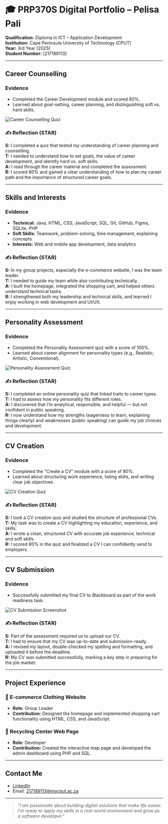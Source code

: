 # 🎓 PRP370S Digital Portfolio – Pelisa Pali

**Qualification:** Diploma in ICT – Application Development  
**Institution:** Cape Peninsula University of Technology (CPUT)  
**Year:** 3rd Year (2025)  
**Student Number:** [217189113]  

---

##  Career Counselling

###  Evidence
- Completed the Career Development module and scored 80%.
- Learned about goal-setting, career planning, and distinguishing soft vs. hard skills.

![Career Counselling Quiz](career-development-quiz.png)

### ✍️ Reflection (STAR)
**S:** I completed a quiz that tested my understanding of career planning and counselling.  
**T:** I needed to understand how to set goals, the value of career development, and identify hard vs. soft skills.  
**A:** I read through the career material and completed the assessment.  
**R:** I scored 80% and gained a clear understanding of how to plan my career path and the importance of structured career goals.

---

##  Skills and Interests

###  Evidence
- **Technical:** Java, HTML, CSS, JavaScript, SQL, Git, GitHub, Figma, SQLite, PHP  
- **Soft Skills:** Teamwork, problem-solving, time management, explaining concepts  
- **Interests:** Web and mobile app development, data analytics

### ✍️ Reflection (STAR)
**S:** In my group projects, especially the e-commerce website, I was the team leader.  
**T:** I needed to guide my team while also contributing technically.  
**A:** I built the homepage, integrated the shopping cart, and helped others understand technical tasks.  
**R:** I strengthened both my leadership and technical skills, and learned I enjoy working in web development and UI/UX.

---

## Personality Assessment

###  Evidence
- Completed the Personality Assessment quiz with a score of 100%.
- Learned about career alignment for personality types (e.g., Realistic, Artistic, Conventional).

![Personality Assessment Quiz](personality-assessment.png)

### ✍️ Reflection (STAR)
**S:** I completed an online personality quiz that linked traits to career types.  
**T:** I had to assess how my personality fits different roles.  
**A:** I discovered that I’m analytical, responsible, and helpful — but not confident in public speaking.  
**R:** I now understand how my strengths (eagerness to learn, explaining things clearly) and weaknesses (public speaking) can guide my job choices and development.

---

##  CV Creation

###  Evidence
- Completed the "Create a CV" module with a score of 80%.
- Learned about structuring work experience, listing skills, and writing clear job objectives.

![CV Creation Quiz](cv-creation-quiz.png)

### ✍️ Reflection (STAR)
**S:** I took a CV creation quiz and studied the structure of professional CVs.  
**T:** My task was to create a CV highlighting my education, experience, and skills.  
**A:** I wrote a clean, structured CV with accurate job experience, technical and soft skills.  
**R:** I scored 80% in the quiz and finalized a CV I can confidently send to employers.

---

##  CV Submission

###  Evidence
- Successfully submitted my final CV to Blackboard as part of the work readiness task.

![CV Submission Screenshot](cv-submission.png)

### ✍️ Reflection (STAR)
**S:** Part of the assessment required us to upload our CV.  
**T:** I had to ensure that my CV was up-to-date and submission-ready.  
**A:** I revised my layout, double-checked my spelling and formatting, and uploaded it before the deadline.  
**R:** My CV was submitted successfully, marking a key step in preparing for the job market.

---

##  Project Experience

### 📌 E-commerce Clothing Website
- **Role:** Group Leader  
- **Contribution:** Designed the homepage and implemented shopping cart functionality using HTML, CSS, and JavaScript.

### 📌 Recycling Center Web Page
- **Role:** Developer  
- **Contribution:** Created the interactive map page and developed the admin dashboard using PHP and SQL.

---

##  Contact Me

-  [LinkedIn](https://linkedin.com/in/your-profile)
-  Email: 217189113@mycput.ac.za  

---

> _“I am passionate about building digital solutions that make life easier. I'm ready to apply my skills in a real-world environment and grow as a software developer.”_
